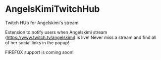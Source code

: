 # AngelsKimiTwitchHub
Twitch HUb for Angelskimi's stream

Extension to notify users when Angelskimi stream (https://www.twitch.tv/angelskimi) is live!
Never miss a stream and find all of her social links in the popup!

FIREFOX support is coming soon!
